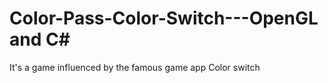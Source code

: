 # Color-Pass-Color-Switch---OpenGL and C#
It's a game influenced by the famous game app Color switch
